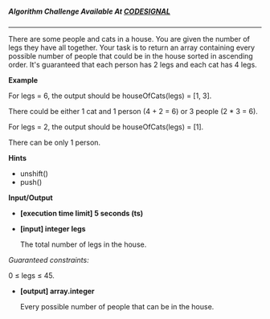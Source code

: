 ##### Algorithm Challenge Available At [CODESIGNAL](https://app.codesignal.com/arcade/code-arcade/well-of-integration/RaWLwT2eb96hp4N5Z)

---

There are some people and cats in a house. You are given the number of legs they have all together. Your task is to return an array containing every possible number of people that could be in the house sorted in ascending order. It's guaranteed that each person has 2 legs and each cat has 4 legs.

**Example**

For legs = 6, the output should be
houseOfCats(legs) = [1, 3].

There could be either 1 cat and 1 person (4 + 2 = 6) or 3 people (2 \* 3 = 6).

For legs = 2, the output should be
houseOfCats(legs) = [1].

There can be only 1 person.

**Hints**

- unshift()
- push()

**Input/Output**

- **[execution time limit] 5 seconds (ts)**
- **[input] integer legs**

  The total number of legs in the house.

_Guaranteed constraints:_

0 ≤ legs ≤ 45.

- **[output] array.integer**

  Every possible number of people that can be in the house.
